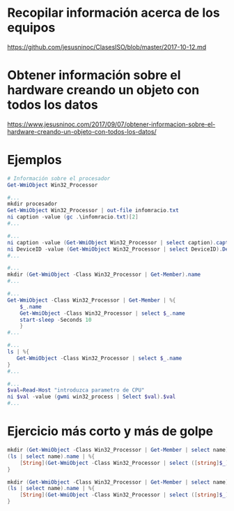 # Recopilar información acerca de los equipos
https://github.com/jesusninoc/ClasesISO/blob/master/2017-10-12.md

# Obtener información sobre el hardware creando un objeto con todos los datos
https://www.jesusninoc.com/2017/09/07/obtener-informacion-sobre-el-hardware-creando-un-objeto-con-todos-los-datos/

# Ejemplos
```PowerShell
# Información sobre el procesador
Get-WmiObject Win32_Processor

#...
mkdir procesador
Get-WmiObject Win32_Processor | out-file infomracio.txt
ni caption -value (gc .\infomracio.txt)[2]
#...

#...
ni caption -value (Get-WmiObject Win32_Processor | select caption).caption -Force
ni DeviceID -value (Get-WmiObject Win32_Processor | select DeviceID).DeviceID -Force
#...

#...
mkdir (Get-WmiObject -Class Win32_Processor | Get-Member).name
#...

#...
Get-WmiObject -Class Win32_Processor | Get-Member | %{
    $_.name
    Get-WmiObject -Class Win32_Processor | select $_.name
    start-sleep -Seconds 10
    }
#...

#...
ls | %{
   Get-WmiObject -Class Win32_Processor | select $_.name
}
#...

#...
$val=Read-Host "introduzca parametro de CPU"
ni $val -value (gwmi win32_process | Select $val).$val
#...
```

# Ejercicio más corto y más de golpe
```PowerShell
mkdir (Get-WmiObject -Class Win32_Processor | Get-Member | select name).name
(ls | select name).name | %{
    [String](Get-WmiObject -Class Win32_Processor | select ([string]$_))
}

mkdir (Get-WmiObject -Class Win32_Processor | Get-Member | select name).name
(ls | select name).name | %{
    [String](Get-WmiObject -Class Win32_Processor | select ([string]$_)).($_) > $_\info.txt
}
```
